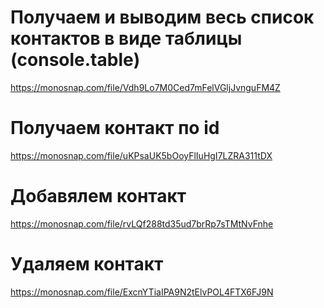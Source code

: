 # Получаем и выводим весь список контактов в виде таблицы (console.table)

https://monosnap.com/file/Vdh9Lo7M0Ced7mFelVGljJvnguFM4Z

# Получаем контакт по id

https://monosnap.com/file/uKPsaUK5bOoyFlIuHgI7LZRA311tDX

# Добавялем контакт

https://monosnap.com/file/rvLQf288td35ud7brRp7sTMtNvFnhe

# Удаляем контакт

https://monosnap.com/file/ExcnYTiaIPA9N2tElvPOL4FTX6FJ9N
